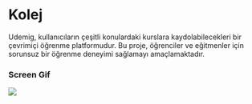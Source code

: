 <h1>Kolej</h1>

Udemig, kullanıcıların çeşitli konulardaki kurslara kaydolabilecekleri bir çevrimiçi öğrenme platformudur. Bu proje, öğrenciler ve eğitmenler için sorunsuz bir öğrenme deneyimi sağlamayı amaçlamaktadır.

<h3>Screen Gif</h3>

![](kolej.gif)
